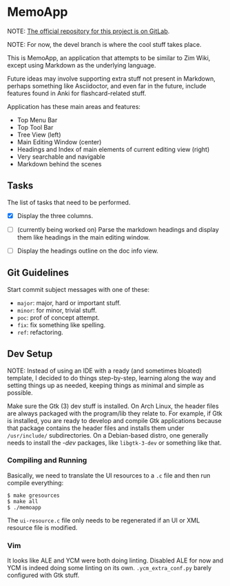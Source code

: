 # MemoApp

NOTE: [The official repository for this project is on GitLab](https://gitlab.com/fernandobasso/memoapp).

NOTE: For now, the devel branch is where the cool stuff takes place.


This is MemoApp, an application that attempts to be similar to Zim Wiki, except using Markdown as the underlying language.

Future ideas may involve supporting extra stuff not present in Markdown, perhaps something like Asciidoctor, and even far in the future, include features found in Anki for flashcard-related stuff.

Application has these main areas and features:

- Top Menu Bar
- Top Tool Bar
- Tree View (left)
- Main Editing Window (center)
- Headings and Index of main elements of current editing view (right)
- Very searchable and navigable
- Markdown behind the scenes


## Tasks

The list of tasks that need to be performed.

- [x] Display the three columns.
- [ ] (currently being worked on) Parse the markdown headings and display them like headings in the main editing window.
- [ ] Display the headings outline on the doc info view.


## Git Guidelines

Start commit subject messages with one of these:

- `major`: major, hard or important stuff.
- `minor`: for minor, trivial stuff.
- `poc`: prof of concept attempt.
- `fix`: fix something like spelling.
- `ref`: refactoring.


## Dev Setup

NOTE: Instead of using an IDE with a ready (and sometimes bloated) template, I decided to do things step-by-step, learning along the way and setting things up as needed, keeping things as minimal and simple as possible.

Make sure the Gtk (3) dev stuff is installed. On Arch Linux, the header files are always packaged with the program/lib they relate to. For example, if Gtk is installed, you are ready to develop and compile Gtk applications because that package contains the header files and installs them under `/usr/include/` subdirectories. On a Debian-based distro, one generally needs to install the _-dev_ packages, like `libgtk-3-dev` or something like that.


### Compiling and Running

Basically, we need to translate the UI resources to a `.c` file and then run compile everything:

```shell
$ make gresources
$ make all
$ ./memoapp
```

The `ui-resource.c` file only needs to be regenerated if an UI or XML resource file is modified.

### Vim

It looks like ALE and YCM were both doing linting. Disabled ALE for now and YCM is indeed doing some linting on its own. `.ycm_extra_conf.py` barely configured with Gtk stuff.



